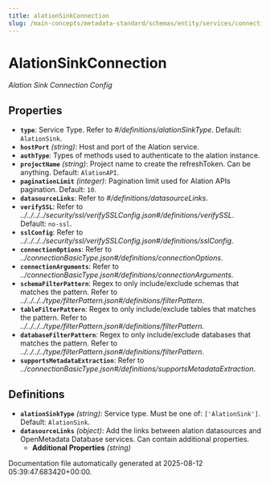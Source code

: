 ```yaml
---
title: alationSinkConnection
slug: /main-concepts/metadata-standard/schemas/entity/services/connections/metadata/alationsinkconnection
---
```


# AlationSinkConnection

*Alation Sink Connection Config*

## Properties

- **`type`**: Service Type. Refer to *#/definitions/alationSinkType*. Default: `AlationSink`.
- **`hostPort`** *(string)*: Host and port of the Alation service.
- **`authType`**: Types of methods used to authenticate to the alation instance.
- **`projectName`** *(string)*: Project name to create the refreshToken. Can be anything. Default: `AlationAPI`.
- **`paginationLimit`** *(integer)*: Pagination limit used for Alation APIs pagination. Default: `10`.
- **`datasourceLinks`**: Refer to *#/definitions/datasourceLinks*.
- **`verifySSL`**: Refer to *../../../../security/ssl/verifySSLConfig.json#/definitions/verifySSL*. Default: `no-ssl`.
- **`sslConfig`**: Refer to *../../../../security/ssl/verifySSLConfig.json#/definitions/sslConfig*.
- **`connectionOptions`**: Refer to *../connectionBasicType.json#/definitions/connectionOptions*.
- **`connectionArguments`**: Refer to *../connectionBasicType.json#/definitions/connectionArguments*.
- **`schemaFilterPattern`**: Regex to only include/exclude schemas that matches the pattern. Refer to *../../../../type/filterPattern.json#/definitions/filterPattern*.
- **`tableFilterPattern`**: Regex to only include/exclude tables that matches the pattern. Refer to *../../../../type/filterPattern.json#/definitions/filterPattern*.
- **`databaseFilterPattern`**: Regex to only include/exclude databases that matches the pattern. Refer to *../../../../type/filterPattern.json#/definitions/filterPattern*.
- **`supportsMetadataExtraction`**: Refer to *../connectionBasicType.json#/definitions/supportsMetadataExtraction*.
## Definitions

- **`alationSinkType`** *(string)*: Service type. Must be one of: `['AlationSink']`. Default: `AlationSink`.
- **`datasourceLinks`** *(object)*: Add the links between alation datasources and OpenMetadata Database services. Can contain additional properties.
  - **Additional Properties** *(string)*


Documentation file automatically generated at 2025-08-12 05:39:47.683420+00:00.

